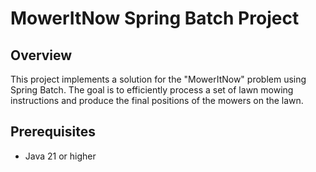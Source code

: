 # MowerItNow Spring Batch Project

## Overview
This project implements a solution for the "MowerItNow" problem using Spring Batch. The goal is to efficiently process a set of lawn mowing instructions and produce the final positions of the mowers on the lawn.

## Prerequisites
- Java 21 or higher


